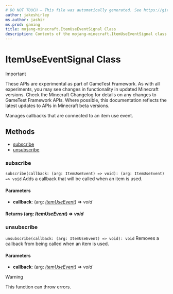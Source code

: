 ```yaml
---
# DO NOT TOUCH — This file was automatically generated. See https://github.com/Mojang/MinecraftApiDocsGenerator to modify descriptions, examples, etc.
author: jakeshirley
ms.author: jashir
ms.prod: gaming
title: mojang-minecraft.ItemUseEventSignal Class
description: Contents of the mojang-minecraft.ItemUseEventSignal class.
---
```

# ItemUseEventSignal Class
>[!IMPORTANT]
>These APIs are experimental as part of GameTest Framework. As with all experiments, you may see changes in functionality in updated Minecraft versions. Check the Minecraft Changelog for details on any changes to GameTest Framework APIs. Where possible, this documentation reflects the latest updates to APIs in Minecraft beta versions.

Manages callbacks that are connected to an item use event.

## Methods
- [subscribe](#subscribe)
- [unsubscribe](#unsubscribe)

### **subscribe**
`
subscribe(callback: (arg: ItemUseEvent) => void): (arg: ItemUseEvent) => void
`
Adds a callback that will be called when an item is used.

#### **Parameters**
- **callback**: (arg: [*ItemUseEvent*](ItemUseEvent.md)) => *void*

#### **Returns** (arg: [*ItemUseEvent*](ItemUseEvent.md)) => *void*

### **unsubscribe**
`
unsubscribe(callback: (arg: ItemUseEvent) => void): void
`
Removes a callback from being called when an item is used.

#### **Parameters**
- **callback**: (arg: [*ItemUseEvent*](ItemUseEvent.md)) => *void*
> [!WARNING]
> This function can throw errors.
